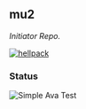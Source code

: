 ## mu2

_Initiator Repo._

<a href="https://github.com/rajatsharma/hellpack">
    <img src="https://img.shields.io/badge/uses-hellpack%20%F0%9F%94%A5-%23414770.svg" alt="hellpack"/>
</a>

### Status

![Simple Ava Test](https://github.com/rajatsharma/mu2/workflows/Simple%20Ava%20Test/badge.svg?branch=master)
